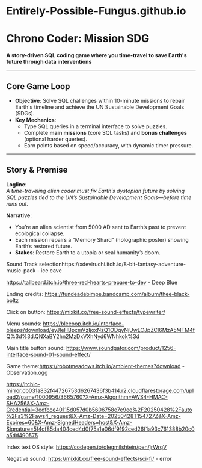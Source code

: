 # Entirely-Possible-Fungus.github.io

# Chrono Coder: Mission SDG  
**A story-driven SQL coding game where you time-travel to save Earth's future through data interventions**

---

## Core Game Loop  
- **Objective**: Solve SQL challenges within 10-minute missions to repair Earth's timeline and achieve the UN Sustainable Development Goals (SDGs).  
- **Key Mechanics**:  
  - Type SQL queries in a terminal interface to solve puzzles.  
  - Complete **main missions** (core SQL tasks) and **bonus challenges** (optional harder queries).  
  - Earn points based on speed/accuracy, with dynamic timer pressure.  

---

## Story & Premise  
**Logline**:  
*A time-traveling alien coder must fix Earth’s dystopian future by solving SQL puzzles tied to the UN’s Sustainable Development Goals—before time runs out.*  

**Narrative**:  
- You’re an alien scientist from 5000 AD sent to Earth’s past to prevent ecological collapse.  
- Each mission repairs a "Memory Shard" (holographic poster) showing Earth’s restored future.  
- **Stakes**: Restore Earth to a utopia or seal humanity’s doom.  


Sound Track selectionhttps://xdeviruchi.itch.io/8-bit-fantasy-adventure-music-pack - ice cave

https://tallbeard.itch.io/three-red-hearts-prepare-to-dev - Deep Blue


Ending credits:
https://tundeadebimpe.bandcamp.com/album/thee-black-boltz



Click on button:
https://mixkit.co/free-sound-effects/typewriter/

Menu sounds:
https://bleeoop.itch.io/interface-bleeps/download/eyJleHBpcmVzIjoxNzQ1ODgyNjUwLCJpZCI6MzA5MTM4fQ%3d%3d.QNXaBY2hn2MzDxVXhNyd6WNhkok%3d

Main title button sound:
https://www.soundgator.com/product/1256-interface-sound-01-sound-effect/

Game theme:https://robotmeadows.itch.io/ambient-themes?download - Observation.ogg

https://itchio-mirror.cb031a832f44726753d6267436f3b414.r2.cloudflarestorage.com/upload2/game/1000956/3665760?X-Amz-Algorithm=AWS4-HMAC-SHA256&X-Amz-Credential=3edfcce40115d057d0b5606758e7e9ee%2F20250428%2Fauto%2Fs3%2Faws4_request&X-Amz-Date=20250428T154727Z&X-Amz-Expires=60&X-Amz-SignedHeaders=host&X-Amz-Signature=5f4cf85da404ced4d0f75a1e06df9192ced26f1a93c761388b20c0a5dd490575


Index text OS style:
https://codepen.io/olegmilshtein/pen/jrWrqV

Negative sound:
https://mixkit.co/free-sound-effects/sci-fi/ - error

